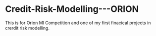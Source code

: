 # Credit-Risk-Modelling---ORION
This is for Orion Ml Competition and one of my first finacical projects in crerdit risk modelling.
